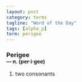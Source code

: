 ```yaml
---
layout: post
category: terms
tagline: "Word of the Day"
tags: [alpha_p]
term: perigee
---
```


<h3>Perigee<br/> <small>&mdash; n. (per<span>&middot;</span>i<span>&middot;</span>gee)</small></h3>
<p><ol><li>two consonants</li>
</ol></p>
